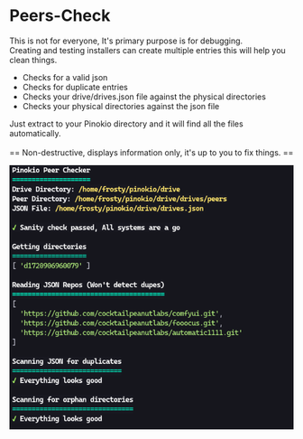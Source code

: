 # Peers-Check
This is not for everyone, It's primary purpose is for debugging.<br>
Creating and testing installers can create multiple entries this will help you clean things.<br>

- Checks for a valid json
- Checks for duplicate entries
- Checks your drive/drives.json file against the physical directories
- Checks your physical directories against the json file

Just extract to your Pinokio directory and it will find all the files automatically.<br><br>
== Non-destructive, displays information only, it's up to you to fix things. ==

![screenshot](assets/screenshot.png)

